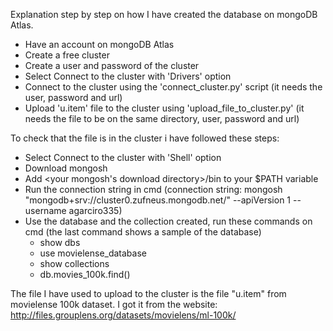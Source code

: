 Explanation step by step on how I have created the database on mongoDB Atlas.
 - Have an account on mongoDB Atlas
 - Create a free cluster
 - Create a user and password of the cluster
 - Select Connect to the cluster with 'Drivers' option
 - Connect to the cluster using the 'connect_cluster.py' script (it needs the user, password and url)
 - Upload 'u.item' file to the cluster using 'upload_file_to_cluster.py' (it needs the file to be on the same directory, user, password and url)


To check that the file is in the cluster i have followed these steps:
 - Select Connect to the cluster with 'Shell' option
 - Download mongosh
 - Add <your mongosh's download directory>/bin to your $PATH variable
 - Run the connection string in cmd (connection string: mongosh "mongodb+srv://cluster0.zufneus.mongodb.net/" --apiVersion 1 --username agarciro335)
 - Use the database and the collection created, run these commands on cmd (the last command shows a sample of the database)
	- show dbs
	- use movielense_database
	- show collections
	- db.movies_100k.find()

The file I have used to upload to the cluster is the file "u.item" from movielense 100k dataset. I got it from the website: http://files.grouplens.org/datasets/movielens/ml-100k/

